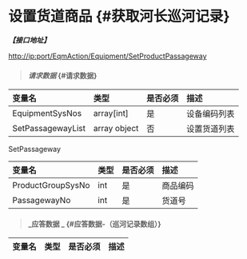 # 设置货道商品 {#获取河长巡河记录}

_**【接口地址】**_

[http://ip:port/EqmAction/Equipment/SetProductPassageway](http://ip:port/EqmAction/Equipment/SetProductPassageway)

> #### _请求数据_ {#请求数据}

| 变量名 | 类型 | 是否必须 | 描述 |
| :--- | :--- | :--- | :--- |
| EquipmentSysNos | array\[int\] | 是 | 设备编码列表 |
| SetPassagewayList | array object | 否 | 设置货道列表 |

SetPassageway

| 变量名 | 类型 | 是否必须 | 描述 |
| :--- | :--- | :--- | :--- |
| ProductGroupSysNo | int | 是 | 商品编码 |
| PassagewayNo | int | 是 | 货道号 |

> #### _应答数据 _ {#应答数据-（巡河记录数组）}

| 变量名 | 类型 | 是否必须 | 描述 |
| :--- | :--- | :--- | :--- |




